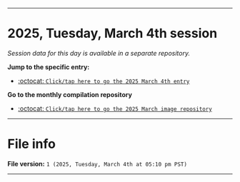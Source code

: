 
***

# 2025, Tuesday, March 4th session

_Session data for this day is available in a separate repository._

**Jump to the specific entry:**

- [:octocat: `Click/tap here to go the 2025 March 4th entry`](https://github.com/seanpm2001/SeansLifeArchive_Images_ModernSmurfsVillage_Y2025_V3/tree/SeansLifeArchive_ModernSmurfsVillage_Y2025_V3_Main-dev/2025/03_March/04/)

**Go to the monthly compilation repository**

- [:octocat: `Click/tap here to go the 2025 March image repository`](https://github.com/seanpm2001/SeansLifeArchive_Images_ModernSmurfsVillage_Y2025_V3/)

***

# File info

**File version:** `1 (2025, Tuesday, March 4th at 05:10 pm PST)`

***
